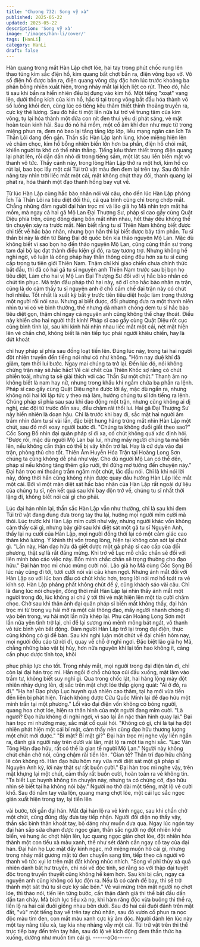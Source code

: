 ```yaml
---
title: "Chương 732: Song vỹ xà"
published: 2025-05-22
updated: 2025-05-22
description: 'Song vỹ xà'
image: '/images/han-li/cover/'
tags: [HanLi]
category: HanLi
draft: false
---
```


Hàn quang trong mắt Hàn Lập chợt lóe, hai tay trong phút chốc
rung lên thao túng kim sắc điện hồ, kim quang bất chợt bắn ra,
điện võng bạo vỡ.
Vô số điện hồ được bắn ra, điện quang võng dày đặc hơn lúc
trước khoảng ba phần bỗng nhiên xuất hiện, trong nháy mắt lại
kịch liệt co rút.
Theo đó, hắc ti sau khi bắn ra hiển nhiên đều bị đụng vào kim hồ.
Một tiếng "xoạt" vang lên, dưới thống kích của kim hồ, hắc ti tại
trong võng bắt đầu hóa thành vô số luồng khói đen, cùng lúc có
tiếng kêu thảm thiết thỉnh thoảng truyền ra, cực kỳ thê lương.
Sau đó hắc ti một lần nữa lui trở về trung tâm của kim võng, tụ lại
hóa thành một đứa con nít đen thui yêu dị phát sáng, vẻ mặt hoàn
toàn kinh hãi. Sau đó nó há mồm, một cổ âm khí đen như mực từ
trong miệng phun ra, đem nó bao lại tầng tầng lớp lớp, liều mạng
ngăn cản Ích Tà Thần Lôi đang đến gần.
Thần sắc Hàn Lập lạnh lùng, khóe miệng hiện lên vẻ châm chọc,
kim hồ bỗng nhiên biến lớn hơn ba phần, điện hồ chói mắt, khiến
người ta khó có thể nhìn thẳng.
Tiếng kêu thảm thiết trong điện quang lại phát lên, rồi dần dần
nhỏ đi trong tiếng sấm, một lát sau liền biến mất vô thanh vô tức.
Thấy cảnh này, trong lòng Hàn Lập thở ra một hơi, kim hồ co rút
lại, bao bọc lấy một cái Túi trữ vật màu đen đem lại trên tay.
Sau đó hắn nâng tay nhìn trời liếc mắt một cái, mặt không chút
thay đổi, thanh quang lại phát ra, hóa thành một đạo thanh hồng
bay vụt về.

Từ lúc Hàn Lập cùng hắc bào nhân nói vài câu, cho đến lúc Hàn
Lập phóng Ích Tà Thần Lôi ra tiêu diệt đối thủ, cả quá trình cũng
chỉ trong chớp mắt.
Chẳng những đám người đại hán trọc mi và lão giả họ Mã nhìn
trợn mắt há mồm, mà ngay cả hai gã Mộ Lan Đại Thượng Sư,
pháp sĩ cao gầy cùng Quật Diệu phía trên, cũng đồng dạng bốn
mắt nhìn nhau, hết thảy đều không thể tin chuyện xảy ra trước
mắt.
Nên biết rằng tu sĩ Thiên Nam không biết được chi tiết về hắc bào
nhân, nhưng bọn hắn thì lại biết được bảy tám phần.
Tu sĩ thần bí này là đến từ Bàng Đại đế quốc bên kia thảo nguyên
Mộ Lan. Mặc dù không biết vì sao bọn họ đến thảo nguyên Mộ
Lan, cũng cùng thần sư trong tam đại bộ lạc đạt thành điều kiện
gì đó, ra tay tương trợ.
Nhưng không hề nghi ngờ, vô luận là công pháp hay thần thông
cũng đều hơn xa tu sĩ cùng cấp trong tu tiên giới Thiên Nam.
Thậm chí khi giao chiến chưa chính thức bắt đầu, thì đã có hai gã
tu sĩ nguyên anh Thiên Nam trước sau bị bọn họ tiêu diệt, Làm
cho hai vị Mộ Lan Đại Thượng Sư đối với vị hắc bào nhân có chút
tin phục.
Mà trận đấu pháp thứ hai này, sở dĩ cho hắc bào nhân ra trận,
cũng là do cảm thấy tu sĩ nguyên anh ở chỗ cấm chế đại trận này
có chút hơi nhiều. Tốt nhất là xuất kỳ bất ý trước tiên tiêu diệt
hoặc làm trọng thương một người rồi nói sau.
Nhưng ai biết được, đối phương đưa ra một thanh niên nhìn tu vi
có vẻ bình thường, thế nhưng đã nhanh chóng đem tu sĩ hắc bào
tiêu diệt gọn, thậm chí ngay cả nguyên anh cũng không thể chạy
thoát. Điều này khiến cho hai người thất kinh!
Pháp sĩ cao gầy cùng Quật Diệu rốt cục cũng bình tĩnh lại, sau khi
kinh hãi nhìn nhau liếc mắt một cái, nét mặt hiện lên vẻ chần chờ,
không biết là nên tiếp tục phái người khiêu chiến, hay là dứt khoát

chỉ huy pháp sĩ phía sau đồng loạt tiến lên.
Đúng lúc này, trong tai hai người đột nhiên truyền đến tiếng nói
như có như không.
"Hôm nay duệ khí đã giảm, tạm thời lui bước. Ngay mai chúng ta
trở lại. Đến lúc đó, nói không chừng trận này sẽ.hắc hắc! Về cái
chết của Thiên Khốc sợ rằng có chút phiền toái, nhưng ta sẽ giải
thích với các Thần Sư một chút." Thanh âm nọ không biết là nam
hay nữ, nhưng trong khẩu khí ngầm chứa ba phần ra lệnh.
Pháp sĩ cao gầy cùng Quật Diệu nghe được lời ấy, mặc dù ngẩn
ra, nhưng không nói hai lời lập tức y theo mà làm, hướng chúng
tu sĩ lớn tiếng ra lệnh.
Chúng pháp sĩ phía sau sau khi dao động một trận, nhưng cũng
không ai dị nghị, các đội từ trước đến sau, đều chậm rãi thối lui.
Hai gã Đại Thượng Sư này hiển nhiên là đoạn hậu. Chỉ là trước
khi bay đi, sắc mặt hai người âm trầm nhìn đám tu sĩ vài lần, đặc
biệt hung hăng trừng mắt nhìn Hàn Lập một chút, sau đó mới
xoay người bước đi.
"Chúng ta không đuổi giết theo sao?" Cốc Song Bồ nhìn đại quân
pháp sĩ đi xa, có chút không quá xác định hỏi.
"Được rồi, mặc dù người Mộ Lan bại lui, nhưng mấy người chúng
ta mà tiến lên, nếu không cẩn thận có thể bị vây khốn trở lại. Hay
là cứ dựa vào đại trận, phòng thủ cho tốt. Thiên Âm Huyễn Hóa
Trận tại Hoàng Long Sơn chúng ta cũng không dễ phá như vậy.
Cho dù người Mộ Lan có thể đến, pháp sĩ nếu không tăng thêm
gấp rưỡi, thì đừng mơ tưởng đến chuyện này." Đại hán trọc mi
thoáng trầm ngâm một chút, lắc đầu nói.
Chỉ là khi nói lời này, đồng thời hắn cũng không nhịn được quay
đầu hướng Hàn Lập liếc mắt một cái.
Bởi vì một màn diệt sát hắc bào nhân của Hàn Lập rất ngoài dự
liệu của chúng tu sĩ, nên kết quả sau khi bay độn trở về, chúng tu
sĩ nhất thời lặng đi, không biết nói cái gì cho phải.

Lúc đại hán nhìn lại, thần sắc Hàn Lập vẫn như thường, chỉ là sau
khi đem Túi trữ vật đang đung đưa trong tay thu lại, hướng mọi
người mỉm cười mà thôi.
Lúc trước khi Hàn Lập mỉm cười như vậy, nhưng người khác vốn
không cảm thấy cái gì, nhưng bây giờ sau khi diệt sát một gã tu sĩ
Nguyên Anh, thấy lại nụ cười của Hàn Lập, mọi người đồng thời
lại có một cảm giác cao thâm khó lường. Ý khinh thị vốn trong
lòng, hiện tại không còn sót lại chút gì.
"Lần này, Hàn đạo hữu đã giết được một gã pháp sĩ cao cấp của
đối phương, thật sự là rất đáng mừng. Khi trở về Lục mỗ chắc
chắn sẽ đối với liên minh báo cáo việc này. Bổn minh chắc chắn
sẽ trọng thưởng cho đạo hữu." Đại hán trọc mi chúc mừng cười
nói.
Lão giả họ Mã cùng Cốc Song Bồ lúc này cũng đi tới, tươi cười
nói vài câu khen ngợi. Nhưng ánh mắt đối với Hàn Lập so với lúc
ban đầu có chút khác hơn, trong lời nói mơ hồ toát ra vẻ kính sợ.
Hàn Lập phảng phất không chút để ý, cũng khách sáo vài câu.
Chỉ là đang lúc nói chuyện, đồng thời mắt Hàn Lập lại nhìn thấy
ánh mắt một người trong đó, lúc không ai chú ý tới thì vẻ mặt hiện
lên một tia cười châm chọc.
Chờ sau khi thân ảnh đại quân pháp sĩ biến mất không thấy, đại
hán trọc mi từ trong vụ hải mở ra một cái thông đạo, mấy người
nhanh chóng đi vào bên trong, vụ hãi một lần nữa khép lại.
Phụ cận Hoàng Long Sơn một lần nữa yên tĩnh trở lại, chỉ để lại
sương mù mênh mông bát ngát, vô thanh vô tức bình yên bất
động.
Đám người Hàn Lập trở lại trong đại điện, thực cũng không có gì
để bàn. Sau khi nghị luận một chút về đại chiến hôm nay, mọi
người đều cáo từ rời đi, quay về chỗ ở nghỉ ngơi.
Đặc biệt lão giả họ Mã, chẳng những bảo vật bị hủy, hơn nữa
nguyên khí lại tổn hao không ít, càng cần phục dược tĩnh tọa, khôi

phục pháp lực cho tốt.
Trong nháy mắt, mọi người trong đại điện tản đi, chỉ còn lại đại
hán trọc mi.
Hắn ngồi ở chỗ chủ tọa cúi đầu xuống, mặt lâm vào trầm tư,
không biết suy nghĩ gì.
Qua trong chốc lát, hai hàng lộng mày đột nhiên nhảy dựng lên, dị
sắc trên mặt chợt lóe thấp giọng quát:
"Ai ở đó, ra đi."
"Ha ha! Đạo pháp Lục huynh quả nhiên cao thâm, tại hạ mới vừa
tiến đến liền bị phát hiện. Trách không được Cửu Quốc Minh lại
để đạo hữu một mình trấn tại một phương." Lối vào đại điện vốn
không có bóng người, quang hoa chợt lóe, hiện ra thân hình của
một người đang mỉm cười.
"Là ngươi? Đạo hữu không đi nghỉ ngơi, vì sao lại ẩn nặc thân
hình quay lại." Đại hán trọc mi nhướng mày, sắc mặt cổ quái hỏi.
"Không có gì, chỉ là tại hạ đột nhiên phát hiện một cái bí mật, cảm
thấy nên cùng đạo hữu thương lượng một chút mới được."
"Bí mật? Bí mật gì?" Đại hán trọc mị nghe vậy liền ngẩn ra, đánh
giá người này trên dưới vài lần, mặt lộ ra một tia nghi sắc.
"Lạc Vân Tông Hàn đạo hữu, rất có thể là gian tế người Mộ Lan."
Người này không chút chần chờ nói, cũng chậm rãi tiến lên.
"Gian tế? Thần trí đạo hữu chẳng lẽ còn không rõ. Hàn đạo hữu
hôm nay vừa mới diệt sát một gã pháp sĩ Nguyên Anh kỳ, lời này
thật sự rất buồn cười." Đại hàn trọc mi nghe vậy, trên mặt khựng
lại một chút, cảm thấy rất buồn cười, hoàn toàn ra vẻ không tin.
"Ta biết Lục huynh không tin chuyện này, nhưng ta có chứng cớ,
đạo hữu nhìn sẽ biết tại hạ không nói bậy." Người nọ thở dài một
tiếng, mặt lộ vẻ cười khổ. Sau đó nắm tay vừa lộn, quang mang
chợt lóe, một cái lục sắc ngọc giản xuất hiện trong tay, lại tiến lên

vài bước, tới gần đại hán.
Mắt đại hán lộ ra vẻ kinh ngạc, sau khi chần chờ một chút, cũng
đứng dậy đưa tay tiếp nhận.
Người đối diện nọ thấy vậy, thần sắc bình thản khoát tay, bộ dáng
như muốn đưa qua.
Ngay lúc ngón tay đại hán sắp sửa chạm được ngọc giản, thần
sắc người nọ đột nhiên khẽ biến, vẻ hung ác chợt hiện lên, lục
quang ngọc giản chợt lóe, đột nhiên hóa thành một con tiểu xà
màu xanh, thế như sét đánh cắn ngay cổ tay của đại hán.
Đại hán họ Lục mặt đầy kinh ngạc, mở miệng muốn hô cái gì,
nhưng trong nháy mắt gương mặt từ đen chuyển sang tím, tiếp
theo cả người vô thanh vô tức xụi lơ trên mặt đất không nhúc
nhích.
"Song vĩ phỉ thúy xà quả nhiên danh bất hư truyền, chỉ nói về độc
tính, sợ rằng so với thập đại tuyệt độc trong truyền thuyết cũng
không hề kém hơn. Sau khi bị cắn, ngay cả nguyên anh cũng
không có lực độn ra. Nếu là có cánh để bay, thì sẽ trở thành một
sát thủ tu sĩ cực kỳ sắc bén." Vẻ vui mừng trên mặt người nọ chợt
lóe, thì thào nói, tiến lên từng bước, cẩn thận đánh giá thi thể bắt
đầu dần dần tan chảy.
Mà bích lục tiểu xà nọ, khi hàm răng độc vừa buông thi thể ra, liền
lộ ra hai cái đuôi giống nhau bên dưới. Sau đó hai cái đuôi đánh
trên mặt đất, "vù" một tiếng bay về trên tay chủ nhân, sau đó
vươn cổ phun ra nọc độc màu tím đen, con mắt màu xanh cực kỳ
âm độc.
Người đánh lén lúc này một tay nâng tiểu xà, tay kia nhẹ nhàng
vẫy một cái.
Túi trữ vật trên thi thể trực tiếp bay đến trên tay hắn, sau đó lộ vẻ
kích động đem thần thức hạ xuống, dường như muốn tìm cái gì.
------oOo------
